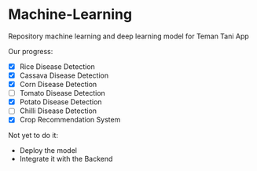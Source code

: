 # Machine-Learning
Repository machine learning and deep learning model for Teman Tani App



Our progress:
- [x] Rice Disease Detection
- [x] Cassava Disease Detection
- [x] Corn Disease Detection
- [ ] Tomato Disease Detection
- [x] Potato Disease Detection
- [ ] Chilli Disease Detection
- [x] Crop Recommendation System

Not yet to do it:
- Deploy the model
- Integrate it with the Backend